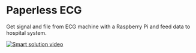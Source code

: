 # Paperless ECG

Get signal and file from ECG machine with a Raspberry Pi and feed data to hospital system.

[![Smart solution video](https://img.youtube.com/vi/wRvpFEwKdjI/0.jpg)](https://www.youtube.com/watch?v=wRvpFEwKdjI)